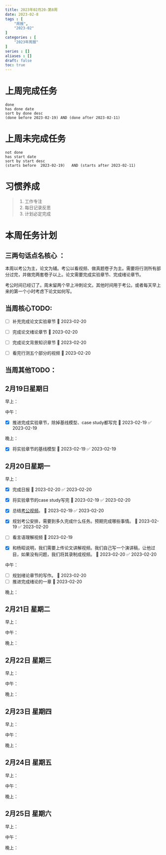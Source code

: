 ```yaml
---
title: 2023年02月20-第8周
date: 2023-02-8
tags : [
	"周报",
	"2023-02"
]
categories : [
	"2023年周报"
]
series : []
aliases : []
draft: false
toc: true
---
```

# 上周完成任务
```tasks
done
has done date
sort by done desc
(done before 2023-02-19) AND (done after 2023-02-11)
```

# 上周未完成任务
```tasks
not done
has start date
sort by start desc
(starts before  2023-02-19)   AND (starts after 2023-02-11) 
```


# 习惯养成
> 1. 工作专注
> 2. 每日记录反思
> 3. 计划必定完成


# 本周任务计划

## 三两句话点名核心 ：
本周以考公为主，论文为辅。考公以看视频、做真题卷子为主。需要将行测所有部分过完，并做完两套卷子以上。论文需要完成实验章节、完成绪论章节。

考公时间已经订了。周末留两个早上冲刺论文。其他时间用于考公。或者每天早上来的第一个小时考虑下论文如何写。

## 当周核心TODO:
- [ ] 补充完成论文实验章节 🛫 2023-02-20 
- [ ] 完成论文绪论章节 🛫 2023-02-20 
- [ ] 完成论文背景知识章节 🛫 2023-02-20 
- [ ] 看完行测五个部分的视频 🛫 2023-02-20 



## 当周其他TODO：



## 2月19日星期日  
早上：

中午：
- [x] 推进完成实验章节，除掉基线模型、case study都写完 🛫 2023-02-19  ✅ 2023-02-19

晚上：
- [x] 将实验章节的基线模型 🛫 2023-02-19  ✅ 2023-02-19

## 2月20日星期一  
早上：
- [x] 完成日报 🛫 2023-02-20 ✅ 2023-02-20
- [x] 将实验章节的case study写完 🛫 2023-02-19 ✅ 2023-02-20
- [x] 总结[考公视频](https://www.bilibili.com/video/BV1HG4y1P77j/?vd_source=64171f856db920efec690ac6c00f5cee)。 🛫 2023-02-19 ✅ 2023-02-20
- [x] 规划考公安排，需要到多久完成什么任务。预期完成哪些事情。 🛫 2023-02-19 ✅ 2023-02-20
- [ ] 看言语理解视频 🛫 2023-02-19 
- [x] 和杨昭说明，我们需要上传论文讲解视频。我们自己写一个演讲稿，让他过目，如果没有问题，我们将其录制成视频。 🛫 2023-02-20 ✅ 2023-02-20


中午：
- [ ] 规划绪论章节的写作。 🛫 2023-02-20 
- [ ] 推进完成绪论的一章 🛫 2023-02-20 

晚上：


## 2月21日 星期二  
早上：

中午：

晚上：

## 2月22日 星期三  
早上：

中午：

晚上：

## 2月23日 星期四  
早上：

中午：

晚上：

## 2月24日 星期五  
早上：

中午：

晚上：

## 2月25日 星期六  
早上：

中午：

晚上：




